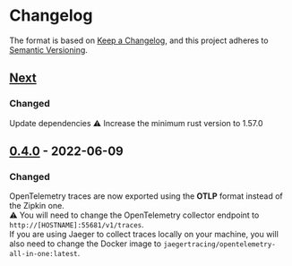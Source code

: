 # Changelog

The format is based on [Keep a Changelog](https://keepachangelog.com/en/1.0.0/),
and this project adheres to [Semantic Versioning](https://semver.org/spec/v2.0.0.html).

## [Next]

### Changed
Update dependencies
⚠️  Increase the minimum rust version to 1.57.0

## [0.4.0] - 2022-06-09

### Changed
OpenTelemetry traces are now exported using the **OTLP** format instead of the Zipkin one.  
⚠️  You will need to change the OpenTelemetry collector endpoint to `http://[HOSTNAME]:55681/v1/traces`.   
If you are using Jaeger to collect traces locally on your machine, you will also need to change the Docker image to `jaegertracing/opentelemetry-all-in-one:latest`.

[Next]: https://github.com/primait/prima_tracing.rs/compare/0.4.0...HEAD
[0.4.0]: https://github.com/primait/prima_tracing.rs/compare/0.3.1...0.4.0
